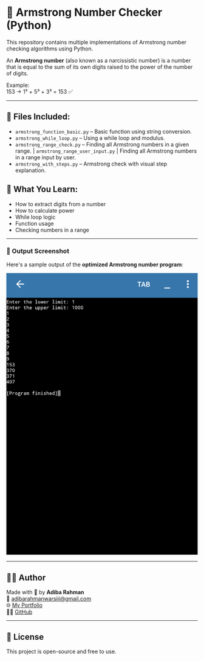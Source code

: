 # 🔢 Armstrong Number Checker (Python)

This repository contains multiple implementations of Armstrong number checking algorithms using Python.

An **Armstrong number** (also known as a narcissistic number) is a number that is equal to the sum of its own digits raised to the power of the number of digits.

Example:  
153 → 1³ + 5³ + 3³ = 153 ✅

---

## 📂 Files Included:

- `armstrong_function_basic.py` – Basic function using string conversion.
- `armstrong_while_loop.py` – Using a while loop and modulus.
- `armstrong_range_check.py` – Finding all Armstrong numbers in a given range.
| `armstrong_range_user_input.py` | Finding all Armstrong numbers in a range input by user.
- `armstrong_with_steps.py` – Armstrong check with visual step explanation.

## 🧠 What You Learn:

- How to extract digits from a number
- How to calculate power
- While loop logic
- Function usage
- Checking numbers in a range

---

### 📸 Output Screenshot

Here's a sample output of the **optimized Armstrong number program**:

![Armstrong Output](images/armstrong_optimized_output.png)

---

## 👩‍💻 Author

Made with 💙 by **Adiba Rahman**  
📧 adibarahmanwarsiii@gmail.com  
🌐 [My Portfolio](https://adibaarahman.github.io)  
🐱‍💻 [GitHub](https://github.com/AdibaaRahman)

---

## 📜 License 

This project is open-source and free to use.
